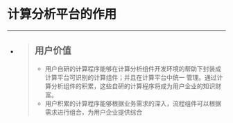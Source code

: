 # 计算分析平台的作用

---

* > ## 用户价值
  >
  > * 用户自研的计算程序能够在计算分析组件开发环境的帮助下封装成计算平台可识别的计算组件；并且在计算平台中统一 管理。通过计算分析组件的积累，这些自研的计算程序将成为用户企业的知识财富。
  > * 用户积累的计算程序能够根据业务需求的深入，流程组件可以根据需求进行组合，为用户企业提供综合



